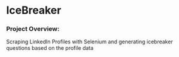 # IceBreaker
### Project Overview:
Scraping LinkedIn Profiles with Selenium and generating icebreaker questions based on the profile data
